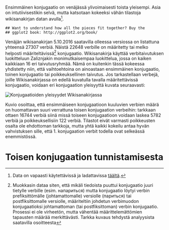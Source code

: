
Ensimmäinen konjugaatio on venäjässä ylivoimaisesti toista yleisempi. Asia on
intutiivisestikin selvä, mutta katsotaan kokeeksi vähän tilastoja wikisanakirjan
datan avulla[^wikilink]. 

[^wikilink]:Data on vapaasti käytettävissä ja ladattavissa [täältä](https://dumps.wikimedia.org/ruwiktionary).


<!--.*fold-begin -->


```
## Want to understand how all the pieces fit together? Buy the
## ggplot2 book: http://ggplot2.org/book/
```

<!--.*fold-end -->

<!--
         1konj   2konj   poik nodata
ORIG     12659   4080     85  10483
NA       12790   4159     86  10272
ALLPREP  14411   5070    111   7715
ALLPREP2 16744   5782    122   4659
-->


Venäjän wikisanakirjan 5.10.2016 saatavilla olleessa versiossa on listattuna  
yhteensä 27307 verbiä. Näistä 22648 verbille on
määritetty  tai melko helposti määriteltävissä[^mitenmaar] konjugaatio. Wikisanakirja
käyttää verbitaivutuksen luokitteluun Zaliznjakin monimutkaisempaa luokittelua, jossa on
kaiken kaikkiaan 16 eri taivutusryhmää. Nämä on kuitenkin tässä kokeessa yhdistetty niin,
että vaihtoehtoina on ainoastaan ensimmäinen konjugaatio, toinen konjugaatio tai
poikkeuksellinen taivutus. Jos tarkastellaan verbejä, joille Wikisanakirjassa on edellä
kuvatulla tavalla määritettävissä konjugaatio, voidaan eri konjugaation yleisyyttä kuvata
seuraavasti:





<!--.*fold-begin -->


![Konjugaatioiden yleisyydet Wikisanakirjassa](figure/wikidata-1.svg)

<!--.*fold-end -->


Kuvio osoittaa, että ensimmäiseen konjugaatioon kuuluvien verbien määrä on huomattavan
suuri verrattuna toisen konjugaation verbeihin: tarkkaan ottaen 16744 
verbiä siinä missä toiseen konjugaatioon voidaan laskea 5782 verbiä
ja poikkeuksellisiin 122 verbiä. Tilastot eivät
varmasti poikkeusten osalta ole ehdottoman tarkkoja, mutta yhtä kaikki kokeilu antaa hyvän
vahvistuksen sille, että 1. konjugaation verbit todella ovat selkeässä enemmistössä.



[^mitenmaar]: Muokkasin dataa siten, että mikäli tiedoista puuttui konjugaatio juuri
tietylle verbille (esim. напариться) mutta konjugaatio löytyi verbin prefiksittömälle
(johtamattomalle) versiolle  (париться) tai postfiksittomalle versiolle, määriteltiin 
johdetun verbimuodon konjugaatioksi johtamattoman (tai postfiksittoman) verbin
konjugaatio. Prosessi ei ole virheetön, mutta vähentää määrittelemättömien tapausten
määrää merkittävästi. Tarkka kuvaus tehdystä analyysista saatavilla osoitteesta


# Toisen konjugaation tunnistamisesta


<!--.*fold-begin -->




<!--.*fold-end -->


